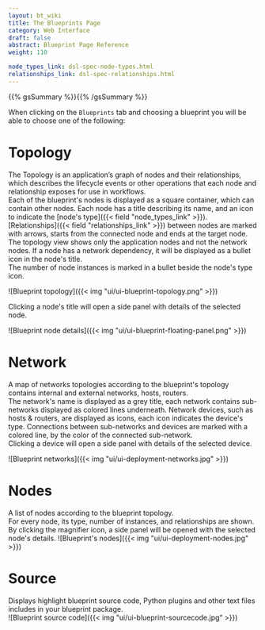 ```yaml
---
layout: bt_wiki
title: The Blueprints Page
category: Web Interface
draft: false
abstract: Blueprint Page Reference
weight: 110

node_types_link: dsl-spec-node-types.html
relationships_link: dsl-spec-relationships.html
---
```

{{% gsSummary %}}{{% /gsSummary %}}

When clicking on the `Blueprints` tab and choosing a blueprint you will be able to choose one of the following:

# Topology
The Topology is an application’s graph of nodes and their relationships, which describes the lifecycle events or other operations that each node and relationship exposes for use in workflows.<br>
Each of the blueprint's nodes is displayed as a square container, which can contain other nodes. Each node has a title describing its name, and an icon to indicate the [node's type]({{< field "node_types_link" >}}).<br>
[Relationships]({{< field "relationships_link" >}}) between nodes are marked with arrows, starts from the connected node and ends at the target node.<br>
The topology view shows only the application nodes and not the network nodes. If a node has a network dependency, it will be displayed as a bullet icon in the node's title.<br>
The number of node instances is marked in a bullet beside the node's type icon.<br>

![Blueprint topology]({{< img "ui/ui-blueprint-topology.png" >}})

Clicking a node's title will open a side panel with details of the selected node.<br>

![Blueprint node details]({{< img "ui/ui-blueprint-floating-panel.png" >}})

# Network
A map of networks topologies according to the blueprint's topology contains internal and external networks, hosts, routers.<br/>
The network's name is displayed as a grey title, each network contains sub-networks displayed as colored lines underneath.
Network devices, such as hosts & routers, are displayed as icons, each icon indicates the device's type.
Connections between sub-networks and devices are marked with a colored line, by the color of the connected sub-network.<br>
Clicking a device will open a side panel with details of the selected device.<br>

![Blueprint networks]({{< img "ui/ui-deployment-networks.jpg" >}})

# Nodes
A list of nodes according to the blueprint topology.<br/>
For every node, its type, number of instances, and relationships are shown. By clicking the magnifier icon, a side panel will be opened with the selected node's details.
![Blueprint's nodes]({{< img "ui/ui-deployment-nodes.jpg" >}})

# Source
Displays highlight blueprint source code, Python plugins and other text files includes in your blueprint package.<br/>
![Blueprint source code]({{< img "ui/ui-blueprint-sourcecode.jpg" >}})
